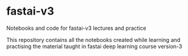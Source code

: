 # fastai-v3
Notebooks and code for fastai-v3 lectures and practice

This repository contains all the notebooks created while learning and practising the material taught in fastai deep learning course version-3
